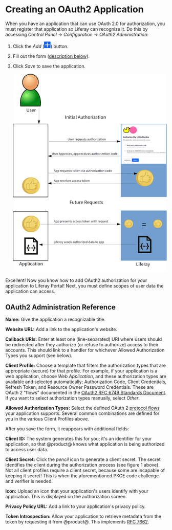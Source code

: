 # Creating an OAuth2 Application

When you have an application that can use OAuth 2.0 for authorization, you must register that application so Liferay can recognize it. Do this by accessing _Control Panel_ &rarr; _Configuration_ &rarr; _OAuth2 Administration_:

1. Click the _Add_ (![add](../../../../images/icon-add.png)) button.

1. Fill out the form ([description below](#oauth2-administration-reference)).

1. Click _Save_ to save the application.

    ![Figure 1: Adding an application registers it so users can authorize access to their data.](./introduction-to-using-oauth2/images/01.png)

Excellent! Now you know how to add OAuth2 authorization for your application to Liferay Portal! Next, you must define scopes of user data the application can access.

## OAuth2 Administration Reference

**Name:** Give the application a recognizable title.

**Website URL:** Add a link to the application's website.

**Callback URIs:** Enter at least one (line-separated) URI where users should be redirected after they authorize (or refuse to authorize) access to their accounts. This should link to a handler for whichever Allowed Authorization Types you support (see below).

**Client Profile:** Choose a template that filters the authorization types that are appropriate (secure) for that profile. For example, if your application is a web application, choose _Web Application_, and these authorization types are available and selected automatically: Authorization Code, Client Credentials, Refresh Token, and Resource Owner Password Credentials. These are OAuth 2 "flows" documented in the [OAuth2 RFC 6749 Standards Document](https://tools.ietf.org/html/rfc6749). If you want to select authorization types manually, select _Other_.

**Allowed Authorization Types:** Select the defined OAuth 2 [protocol flows](https://tools.ietf.org/html/rfc6749#section-1.2) your application supports. Several common combinations are defined for you in the various Client Profiles above.

After you save the form, it reappears with additional fields:

**Client ID:** The system generates this for you; it's an identifier for your application, so that @product@ knows what application is being authorized to access user data.

**Client Secret:** Click the _pencil_ icon to generate a client secret. The secret identifies the client during the authorization process (see figure
1 above). Not all client profiles require a client secret, because some are incapable of keeping it secret! This is when the aforementioned PKCE code challenge and verifier is needed.

**Icon:** Upload an icon that your application's users identify with your application. This is displayed on the authorization screen.

**Privacy Policy URL:** Add a link to your application's privacy policy.

**Token Introspection:** Allow your application to retrieve metadata from the token by requesting it from @product@. This implements [RFC 7662](https://tools.ietf.org/html/rfc7662).
